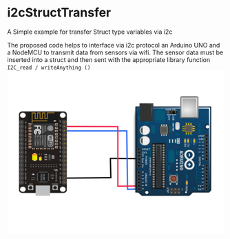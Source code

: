 # i2cStructTransfer
A Simple example for transfer Struct type variables via i2c

The proposed code helps to interface via i2c protocol an Arduino UNO and a NodeMCU to transmit data from sensors via wifi.
The sensor data must be inserted into a struct and then sent with the appropriate library function `I2C_read / writeAnything ()`
![try](Schema.png)

#




